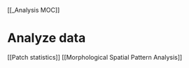 [[_Analysis MOC]]
# Analyze data

[[Patch statistics]]
[[Morphological Spatial Pattern Analysis]]


